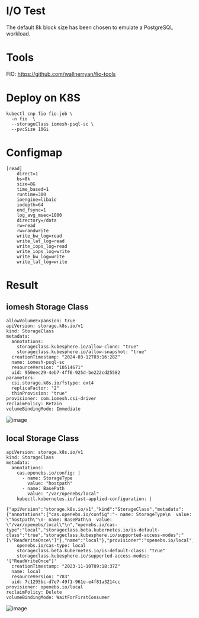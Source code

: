 # I/O Test
The default 8k block size has been chosen to emulate a PostgreSQL workload.

# Tools
FIO: https://github.com/wallnerryan/fio-tools

# Deploy on K8S
```
kubectl cnp fio fio-job \
  -n fio  \
  --storageClass iomesh-psql-sc \
  --pvcSize 10Gi
```

# Configmap
```
[read]
    direct=1
    bs=8k
    size=8G
    time_based=1
    runtime=300
    ioengine=libaio
    iodepth=64
    end_fsync=1
    log_avg_msec=1000
    directory=/data
    rw=read
    rw=randwrite
    write_bw_log=read
    write_lat_log=read
    write_iops_log=read
    write_iops_log=write
    write_bw_log=write
    write_lat_log=write
```
# Result
## iomesh Storage Class
```
allowVolumeExpansion: true
apiVersion: storage.k8s.io/v1
kind: StorageClass
metadata:
  annotations:
    storageclass.kubesphere.io/allow-clone: "true"
    storageclass.kubesphere.io/allow-snapshot: "true"
  creationTimestamp: "2024-03-12T03:16:28Z"
  name: iomesh-psql-sc
  resourceVersion: "10514671"
  uid: 950eec29-4eb7-4ff6-925d-be222cd25582
parameters:
  csi.storage.k8s.io/fstype: ext4
  replicaFactor: "2"
  thinProvision: "true"
provisioner: com.iomesh.csi-driver
reclaimPolicy: Retain
volumeBindingMode: Immediate

```
![image](https://github.com/paul6668/test/assets/105109093/26deeee3-ca24-4ec8-b61c-4090dc3d4149)

## local Storage Class
```
apiVersion: storage.k8s.io/v1
kind: StorageClass
metadata:
  annotations:
    cas.openebs.io/config: |
      - name: StorageType
        value: "hostpath"
      - name: BasePath
        value: "/var/openebs/local"
    kubectl.kubernetes.io/last-applied-configuration: |
      {"apiVersion":"storage.k8s.io/v1","kind":"StorageClass","metadata":{"annotations":{"cas.openebs.io/config":"- name: StorageType\n  value: \"hostpath\"\n- name: BasePath\n  value: \"/var/openebs/local\"\n","openebs.io/cas-type":"local","storageclass.beta.kubernetes.io/is-default-class":"true","storageclass.kubesphere.io/supported-access-modes":"[\"ReadWriteOnce\"]"},"name":"local"},"provisioner":"openebs.io/local","reclaimPolicy":"Delete","volumeBindingMode":"WaitForFirstConsumer"}
    openebs.io/cas-type: local
    storageclass.beta.kubernetes.io/is-default-class: "true"
    storageclass.kubesphere.io/supported-access-modes: '["ReadWriteOnce"]'
  creationTimestamp: "2023-11-10T09:18:37Z"
  name: local
  resourceVersion: "783"
  uid: 7c1295bc-d7e7-49f1-961e-e4f81a3214cc
provisioner: openebs.io/local
reclaimPolicy: Delete
volumeBindingMode: WaitForFirstConsumer
```
![image](https://github.com/paul6668/test/assets/105109093/75e80fb6-4468-4aeb-8618-b78d9bfa43cd)
